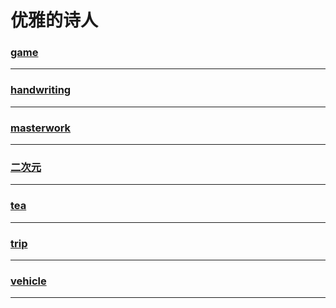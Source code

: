 优雅的诗人
=========

### [game](game/index)

---

### [handwriting](handwriting/index)

---

### [masterwork](masterwork/index)

---

### [二次元](quadratic-element/index)

---

### [tea](tea/index)

---

### [trip](trip/index)

---

### [vehicle](vehicle/index)

---
